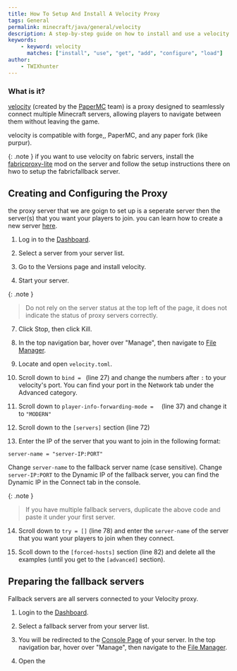 ```yaml
---
title: How To Setup And Install A Velocity Proxy
tags: General
permalink: minecraft/java/general/velocity
description: A step-by-step guide on how to install and use a velocity proxy server
keywords:
    - keyword: velocity
      matches: ["install", "use", "get", "add", "configure", "load"]
author:
    - TWIXhunter
---
```


### What is it?
[velocity](https://papermc.io/software/velocity) (created by the [PaperMC](https://papermc.io/team) team) is a proxy designed to seamlessly connect multiple Minecraft servers, allowing players to navigate between them without leaving the game. 

velocity is compatible with forge,, PaperMC, and any paper fork (like purpur). 

{: .note }
if you want to use velocity on fabric servers, install the [fabricproxy-lite](https://www.curseforge.com/minecraft/mc-mods/fabricproxy-lite) mod on the server and follow the setup instructions there on hwo to setup the fabricfallback server.

## Creating and Configuring the Proxy 
the proxy server that we are goign to set up is a seperate server then the server(s) that you want your players to join. you can learn how to create a new server [here](https://kb.falixnodes.net/falix/dashboard/server/create-server).

1. Log in to the [Dashboard](https://client.falixnodes.net/).

2. Select a server from your server list.

3. Go to the Versions page and install velocity.

4. Start your server.

{: .note }
> Do not rely on the server status at the top left of the page, it does not indicate the status of proxy servers correctly.

7. Click Stop, then click Kill.

8. In the top navigation bar, hover over "Manage", then navigate to [File Manager](https://client.falixnodes.net/server/filemanager).

9. Locate and open `velocity.toml`.

10. Scroll down to `bind = ` (line 27) and change the numbers after `:` to your velocity's port. You can find your port in the Network tab under the Advanced category. 

11. Scroll down to `player-info-forwarding-mode =  ` (line 37) and change it to `"MODERN"`

12. Scroll down to the `[servers]` section (line 72)

13. Enter the IP of the server that you want to join in the following format:

``` T
server-name = "server-IP:PORT"
```
Change `server-name` to the fallback server name (case sensitive).
Change `server-IP:PORT` to the Dynamic IP of the fallback server, you can find the Dynamic IP in the Connect tab in the console.

{: .note }
> If you have multiple fallback servers, duplicate the above code and paste it under your first server.

14. Scroll down to `try = []` (line 78) and enter the `server-name` of the server that you want your players to join when they connect.

15. Scoll down to the `[forced-hosts]` section (line 82) and delete all the examples (until you get to the `[advanced]` section).

## Preparing the fallback servers
Fallback servers are all servers connected to your Velocity proxy.

1. Login to the [Dashboard](https://client.falixnodes.net/).

2. Select a fallback server from your server list.

3. You will be redirected to the [Console Page](https://client.falixnodes.net/server/console)  of your server. In the top navigation bar, hover over "Manage", then navigate to the [File Manager](https://client.falixnodes.net/server/filemanager).

5. Open the 